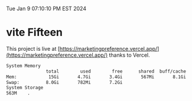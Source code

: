 Tue Jan  9 07:10:10 PM EST 2024

# vite Fifteen


This project is live at [https://marketingpreference.vercel.app/](https://marketingpreference.vercel.app/) thanks to Vercel.

```bash
System Memory
               total        used        free      shared  buff/cache   available
Mem:            15Gi       4.7Gi       3.4Gi       567Mi       8.1Gi        10Gi
Swap:          8.0Gi       782Mi       7.2Gi
System Storage
563M	.
```
